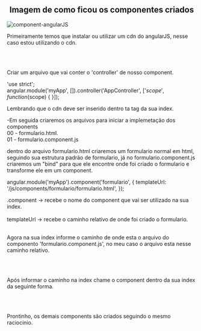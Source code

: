 <h2 style="text-align: center;">Imagem de como ficou os componentes criados</h2>

![component-angularJS](https://user-images.githubusercontent.com/36475975/83668504-7425a600-a5a6-11ea-95f2-e42319768d2c.png)

Primeiramente temos que instalar ou utilizar um cdn do angularJS, nesse caso estou utilizando o cdn.</br>

<script src="https://ajax.googleapis.com/ajax/libs/angularjs/1.6.9/angular.min.js" crossorigin="anonymous"></script></br></br>

Criar um arquivo que vai conter o 'controller' de nosso component.

'use strict'; </br>
angular.module('myApp', []).controller('AppController', ['$scope', function($scope) {
}]);</br>


Lembrando que o cdn deve ser inserido dentro ta tag <head></head> da sua index.

-Em seguida criaremos os arquivos para iniciar a implemetação dos components</br>
00 - formulario.html.</br>
01 - formulario.component.js</br>

dentro do arquivo formulario.html criaremos um formulario normal em html, seguindo sua estrutura padrão de formulario,
já no formulario.component.js criaremos um "bind" para que ele encontre onde foi criado o formulario e transforme ele
em um component.

angular.module('myApp').component('formulario', {
    templateUrl: '/js/components/formulario/formulario.html',
});

.component -> recebe o nome do component que vai ser utilizado na sua index.</br></br>
templateUrl -> recebe o caminho relativo de onde foi criado o formulario.</br></br>

Agora na sua index informe o caminho de onde esta o arquivo do componento 'formulario.component.js',
no meu caso o arquivo esta nesse caminho relativo.

<script src="/js/components/formulario/formulario.component.js"></script></br></br>

Após informar o caminho na index chame o component dentro da sua index da seguinte forma.</br></br>

<formulario></formulario></br>

Prontinho, os demais components são criados seguindo o mesmo raciocinio.</br></br>
